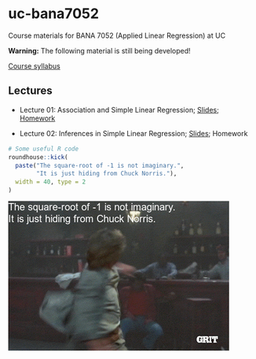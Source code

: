 uc-bana7052
===========

Course materials for BANA 7052 (Applied Linear Regression) at UC

**Warning:** The following material is still being developed!

[Course syllabus](https://bgreenwell.github.io/uc-bana7052/syllabus)

Lectures
--------

-   Lecture 01: Association and Simple Linear Regression;
    [Slides](https://bgreenwell.github.io/uc-bana7052/slides/lecture-01#1);
    [Homework](https://bgreenwell.github.io/uc-bana7052/homework/bana7052-hw1)

-   Lecture 02: Inferences in Simple Linear Regression;
    [Slides](https://bgreenwell.github.io/uc-bana7052/slides/lecture-01#1);
    Homework

``` r
# Some useful R code
roundhouse::kick(
  paste("The square-root of -1 is not imaginary.",
        "It is just hiding from Chuck Norris."),
  width = 40, type = 2
)
```

![](README_files/figure-markdown_github/roundhouse-1.gif)
